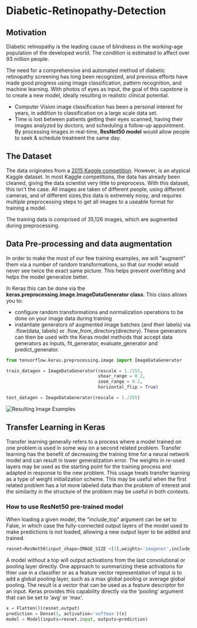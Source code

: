 # Diabetic-Retinopathy-Detection

## Motivation
Diabetic retinopathy is the leading cause of blindness in the working-age population of the developed world. The condition is estimated to affect over 93 million people.

The need for a comprehensive and automated method of diabetic retinopathy screening has long been recognized, and previous efforts have made good progress using image classification, pattern recognition, and machine learning. With photos of eyes as input, the goal of this capstone is to create a new model, ideally resulting in realistic clinical potential.

* Computer Vision image classification has been a personal interest for years, in addition to classification on a large scale data set.
* Time is lost between patients getting their eyes scanned, having their images analyzed by doctors, and scheduling a follow-up appointment. By processing images in real-time, **ResNet50 model** would allow people to seek & schedule treatment the same day.

## The Dataset
The data originates from a [2015 Kaggle competition](https://www.kaggle.com/c/diabetic-retinopathy-detection/data). However, is an atypical Kaggle dataset. In most Kaggle competitions, the data has already been cleaned, giving the data scientist very little to preprocess. With this dataset, this isn't the case.
All images are taken of different people, using different cameras, and of different sizes,this data is extremely noisy, and requires multiple preprocessing steps to get all images to a useable format for training a model.

The training data is comprised of 35,126 images, which are augmented during preprocessing.

## Data Pre-processing and data augmentation
In order to make the most of our few training examples, we will "augment" them via a number of random transformations, so that our model would never see twice the exact same picture. This helps prevent overfitting and helps the model generalize better.

In Keras this can be done via the **keras.preprocessing.image.ImageDataGenerator class**. This class allows you to:
* configure random transformations and normalization operations to be done on your image data during training
* instantiate generators of augmented image batches (and their labels) via .flow(data, labels) or .flow_from_directory(directory). These generators can then be used with the Keras model methods that accept data generators as inputs, fit_generator, evaluate_generator and predict_generator.

```Python 
from tensorflow.keras.preprocessing.image import ImageDataGenerator

train_datagen = ImageDataGenerator(rescale = 1./255,
                                   shear_range = 0.2,
                                   zoom_range = 0.2,
                                   horizontal_flip = True)

test_datagen = ImageDataGenerator(rescale = 1./255)

 ```

![Resulting Image Examples](https://github.com/gregwchase/eyenet/blob/master/images/readme/17_left_horizontal_white.jpg)

## Transfer Learning in Keras
Transfer learning generally refers to a process where a model trained on one problem is used in some way on a second related problem.
Transfer learning has the benefit of decreasing the training time for a neural network model and can result in lower generalization error.
The weights in re-used layers may be used as the starting point for the training process and adapted in response to the new problem. This usage treats transfer learning as a type of weight initialization scheme. This may be useful when the first related problem has a lot more labeled data than the problem of interest and the similarity in the structure of the problem may be useful in both contexts.

### How to use ResNet50 pre-trained model
When loading a given model, the “include_top” argument can be set to False, in which case the fully-connected output layers of the model used to make predictions is not loaded, allowing a new output layer to be added and trained. 
```Python
resnet=ResNet50(input_shape=IMAGE_SIZE +[3],weights='imagenet',include_top=False)

```
A model without a top will output activations from the last convolutional or pooling layer directly. One approach to summarizing these activations for thier use in a classifier or as a feature vector representation of input is to add a global pooling layer, such as a max global pooling or average global pooling. The result is a vector that can be used as a feature descriptor for an input. Keras provides this capability directly via the ‘pooling‘ argument that can be set to ‘avg‘ or ‘max‘.
```python
x = Flatten()(resnet.output)
prediction = Dense(5, activation='softmax')(x)
model = Model(inputs=resnet.input, outputs=prediction)

```

